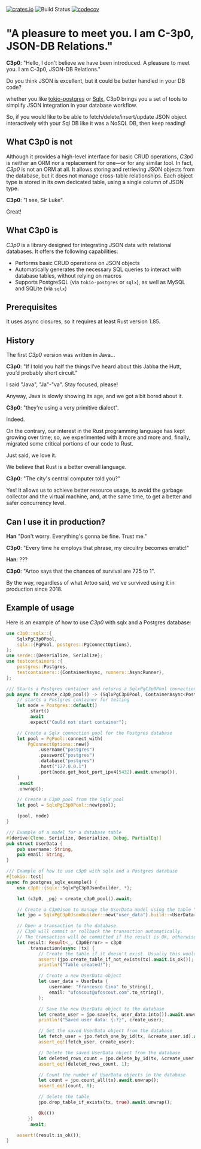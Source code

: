 [![crates.io](https://img.shields.io/crates/v/c3p0.svg)](https://crates.io/crates/c3p0)
![Build Status](https://github.com/ufoscout/c3p0/actions/workflows/build_and_test.yml/badge.svg)
[![codecov](https://codecov.io/gh/ufoscout/c3p0/branch/master/graph/badge.svg)](https://codecov.io/gh/ufoscout/c3p0)


# "A pleasure to meet you. I am C-3p0, JSON-DB Relations."

__C3p0__: "Hello, I don't believe we have been introduced.
     A pleasure to meet you. I am C-3p0, JSON-DB Relations."

Do you think JSON is excellent, but it could be better handled in your DB code?

whether you like [tokio-postgres](https://crates.io/crates/tokio-postgres) or 
[Sqlx](https://crates.io/crates/sqlx), 
C3p0 brings you a set of tools to simplify JSON integration in your database workflow.

So, if you would like to be able to fetch/delete/insert/update JSON object interactively with your Sql DB like it was a NoSQL DB, then keep reading!


## What C3p0 is not

Although it provides a high-level interface for basic CRUD operations, _C3p0_ is neither an ORM nor a replacement for one—or for any similar tool. In fact, _C3p0_ is not an ORM at all. It allows storing and retrieving JSON objects from the database, but it does not manage cross-table relationships. Each object type is stored in its own dedicated table, using a single column of JSON type.

__C3p0__: "I see, Sir Luke".

Great!


## What C3p0 is

_C3p0_ is a library designed for integrating JSON data with relational databases. It offers the following capabilities:
- Performs basic CRUD operations on JSON objects
- Automatically generates the necessary SQL queries to interact with database tables, without relying on macros
- Supports PostgreSQL (via `tokio-postgres` or `sqlx`), as well as MySQL and SQLite (via `sqlx`)


## Prerequisites

It uses async closures, so it requires at least Rust version 1.85.


## History
The first _C3p0_ version was written in Java...

__C3p0__: "If I told you half the things I’ve heard about this Jabba the Hutt, you’d probably short circuit."

I said "Java", "Ja"-"va". Stay focused, please!

Anyway, Java is slowly showing its age, and we got a bit bored about it.

__C3p0__: "they're using a very primitive dialect".

Indeed.

On the contrary, our interest in the Rust programming language has kept growing over time;
so, we experimented with it more and more and, finally, migrated some critical portions of our code to Rust.

Just said, we love it.

We believe that Rust is a better overall language.

__C3p0__: "The city's central computer told you?"
 
Yes! It allows us to achieve better resource usage, to avoid the garbage collector and the virtual machine,
and, at the same time, to get a better and safer concurrency level.


## Can I use it in production?
__Han__ "Don't worry. Everything's gonna be fine. Trust me."

__C3p0__: "Every time he employs that phrase, my circuitry becomes erratic!"

__Han__: ???

__C3p0__: "Artoo says that the chances of survival are 725 to 1".

By the way, regardless of what Artoo said, we've survived using it in production since 2018.


## Example of usage

Here is an example of how to use _C3p0_ with sqlx and a Postgres database:

```rust
use c3p0::sqlx::{
    SqlxPgC3p0Pool,
    sqlx::{PgPool, postgres::PgConnectOptions},
};
use serde::{Deserialize, Serialize};
use testcontainers::{
    postgres::Postgres,
    testcontainers::{ContainerAsync, runners::AsyncRunner},
};

/// Starts a Postgres container and returns a SqlxPgC3p0Pool connection pool for it.    
pub async fn create_c3p0_pool() -> (SqlxPgC3p0Pool, ContainerAsync<Postgres>) {
    // starts a Postgres container for testing
    let node = Postgres::default()
        .start()
        .await
        .expect("Could not start container");

    // Create a Sqlx connection pool for the Postgres database
    let pool = PgPool::connect_with(
        PgConnectOptions::new()
            .username("postgres")
            .password("postgres")
            .database("postgres")
            .host("127.0.0.1")
            .port(node.get_host_port_ipv4(5432).await.unwrap()),
    )
    .await
    .unwrap();

    // Create a C3p0 pool from the Sqlx pool
    let pool = SqlxPgC3p0Pool::new(pool);

    (pool, node)
}

/// Example of a model for a database table
#[derive(Clone, Serialize, Deserialize, Debug, PartialEq)]
pub struct UserData {
    pub username: String,
    pub email: String,
}

/// Example of how to use c3p0 with sqlx and a Postgres database
#[tokio::test]
async fn postgres_sqlx_example() {
    use c3p0::{sqlx::SqlxPgC3p0JsonBuilder, *};

    let (c3p0, _pg) = create_c3p0_pool().await;

    // Create a C3p0Json to manage the UserData model using the table "user_data"
    let jpo = SqlxPgC3p0JsonBuilder::new("user_data").build::<UserData>();

    // Open a transaction to the database.
    // C3p0 will commit or rollback the transaction automatically. 
    // The transaction will be committed if the result is Ok, otherwise it will be rolled back.
    let result: Result<_, C3p0Error> = c3p0
        .transaction(async |tx| {
            // Create the table if it doesn't exist. Usually this would be done in a migration
            assert!(jpo.create_table_if_not_exists(tx).await.is_ok());
            println!("Table created!");

            // Create a new UserData object
            let user_data = UserData {
                username: "Francesco Cina".to_string(),
                email: "ufoscout@ufoscout.com".to_string(),
            };

            // Save the new UserData object to the database
            let create_user = jpo.save(tx, user_data.into()).await.unwrap();
            println!("Saved user data: {:?}", create_user);

            // Get the saved UserData object from the database
            let fetch_user = jpo.fetch_one_by_id(tx, &create_user.id).await.unwrap();
            assert_eq!(fetch_user, create_user);

            // Delete the saved UserData object from the database
            let deleted_rows_count = jpo.delete_by_id(tx, &create_user.id).await.unwrap();
            assert_eq!(deleted_rows_count, 1);

            // Count the number of UserData objects in the database
            let count = jpo.count_all(tx).await.unwrap();
            assert_eq!(count, 0);

            // delete the table
            jpo.drop_table_if_exists(tx, true).await.unwrap();

            Ok(())
        })
        .await;

    assert!(result.is_ok());
}

```
